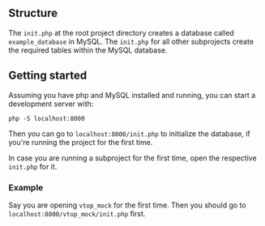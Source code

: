 ## Structure

The ```init.php```  at the root project directory creates a database called ```example_database``` in MySQL.
The ```init.php``` for all other subprojects create the required tables within the MySQL database.

## Getting started

Assuming you have php and MySQL installed and running, you can start a development server with:

```php -S localhost:8000```

Then you can go to ```localhost:8000/init.php``` to initialize the database, if you're running the project for the first time.

In case you are running a subproject for the first time, open the respective ```init.php``` for it.

### Example

Say you are opening ```vtop_mock``` for the first time. Then you should go to ```localhost:8000/vtop_mock/init.php``` first.